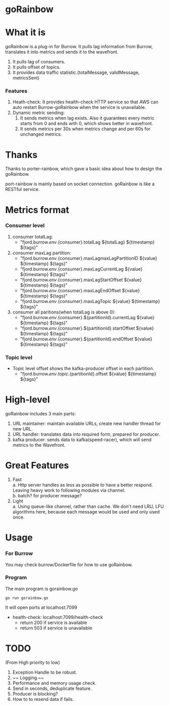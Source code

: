 # goRainbow
# What it is
goRainbow is a plug-in for Burrow. It pulls lag information from Burrow, translates it into metrics and sends it to the wavefront.
1. It pulls lag of consumers.
2. It pulls offset of topics.
3. It provides data traffic statistic.(totalMessage, validMessage, metricsSent)
### Features
1. Heath-check: It provides health-check HTTP service so that AWS can auto restart Burrow-goRainbow when the service is unavailable.
2. Dynamic metric sending:
   1. It sends metrics when lag exists. Also it guarantees every metric starts from 0 and ends with 0, which shows better in wavefront.
   2. It sends metrics per 30s when metrics change and per 60s for unchanged metrics.
# Thanks
Thanks to porter-rainbow, which gave a basic idea about how to design the goRainbow.

port-rainbow is mainly based on socket connection. goRainbow is like a RESTful service.
# Metrics format
### Consumer level
1. consumer totalLag:
   - "fjord.burrow.${env}.${consumer}.totalLag ${totalLag} ${timestamp} ${tags}"
2. consumer maxLag partition:
   - "fjord.burrow.${env}.${consumer}.maxLagmaxLagPartitionID ${value} ${timestamp} ${tags}"
   - "fjord.burrow.${env}.${consumer}.maxLagCurrentLag ${value} ${timestamp} ${tags}"
   - "fjord.burrow.${env}.${consumer}.maxLagStartOffset ${value} ${timestamp} ${tags}"
   - "fjord.burrow.${env}.${consumer}.maxLagEndOffset ${value} ${timestamp} ${tags}"
   - "fjord.burrow.${env}.${consumer}.maxLagTopic ${value} ${timestamp} ${tags}"
3. consumer all paritions(when totalLag is above 0):
   - "fjord.burrow.${env}.${consumer}.${partitionId}.currentLag ${value} ${timestamp} ${tags}"
   - "fjord.burrow.${env}.${consumer}.${partitionId}.startOffset ${value} ${timestamp} ${tags}"
   - "fjord.burrow.${env}.${consumer}.${partitionId}.endOffset ${value} ${timestamp} ${tags}"
### Topic level
- Topic level offset shows the kafka-producer offset in each partition.
   - "fjord.burrow.${env}.topic.${partitionId}.offset ${value} ${timestamp} ${tags}"
# High-level
goRainbow includes 3 main parts:
1. URL maintainer: maintain available URLs, create new handler thread for new URL.
2. URL handler: translates data into required form, prepared for producer.
3. kafka producer: sends data to kafka(speed-racer), which will send metrics to the Wavefront.

# Great Features
1. Fast  
    a. Http server handles as less as possible to have a better respond. Leaving heavy work to following modules via channel.  
    b. batch? for producer message?  
2. Light  
    a. Using queue-like channel, rather than cache. We don't need LRU, LFU algorithms here, because each message would be used and only used once.  
# Usage
### For Burrow
You may check burrow/Dockerfile for how to use goRainbow.
### Program
The main program is gorainbow.go
```
go run gorainbow.go
```
It will open ports at localhost:7099
- health-check: localhost:7099/health-check
  - return 200 if service is available
  - return 503 if service is unavailable
# TODO
(From High priority to low)  
1. Exception Handle to be robust.
2. ~~ Logging.~~
3. Performance and memory usage check.
4. Send in seconds, deduplicate feature.
5. Producer is blocking?
6. How to to resend data if fails.